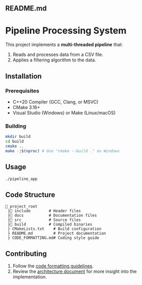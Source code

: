 ## README.md

# Pipeline Processing System

This project implements a **multi-threaded pipeline** that:
1. Reads and processes data from a CSV file.
3. Applies a filtering algorithm to the data.

## Installation
### Prerequisites
- C++20 Compiler (GCC, Clang, or MSVC)
- CMake 3.16+
- Visual Studio (Windows) or Make (Linux/macOS)

### Building
```sh
mkdir build
cd build
cmake ..
make -j$(nproc) # Use "cmake --build ." on Windows
```

## Usage
```sh
./pipeline_app
```

## Code Structure
```
📂 project_root
 ├📂 include        # Header files
 ├📂 docs           # Documentation files
 ├📂 src            # Source files
 ├📂 build          # Compiled binaries
 ├ CMakeLists.txt    # Build configuration
 ├ README.md         # Project documentation
 ├ CODE_FORMATTING.md# Coding style guide
```

## Contributing
1. Follow the [code formatting guidelines](https://github.com/kunxl-gg/PLANE/blob/main/docs/CONTRIBUTING.md).
2. Review the [architecture document](https://github.com/kunxl-gg/PLANE/blob/main/docs/ARCHITECTURE.md) for more insight into the implementation.
